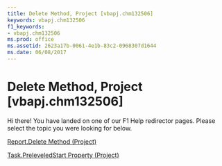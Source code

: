 ```yaml
---
title: Delete Method, Project [vbapj.chm132506]
keywords: vbapj.chm132506
f1_keywords:
- vbapj.chm132506
ms.prod: office
ms.assetid: 2623a17b-0061-4e1b-83c2-0968307d1644
ms.date: 06/08/2017
---
```



# Delete Method, Project [vbapj.chm132506]

Hi there! You have landed on one of our F1 Help redirector pages. Please select the topic you were looking for below.

[Report.Delete Method (Project)](http://msdn.microsoft.com/library/8a6b35c1-8552-b1be-2823-913790825a82%28Office.15%29.aspx)

[Task.PreleveledStart Property (Project)](http://msdn.microsoft.com/library/fad95da3-0112-b023-3b9e-ef587a168a6f%28Office.15%29.aspx)


